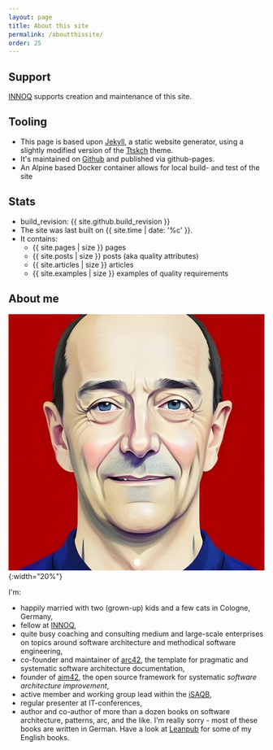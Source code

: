 ```yaml
---
layout: page
title: About this site
permalink: /aboutthissite/
order: 25
---
```


## Support

[INNOQ](https://innoq.com) <span style="color: #ff9c66;"><i class="fa-solid fa-heart fa-beat" style="--fa-beat-scale: 1.2;"></i></span> supports creation and maintenance of this site.


## Tooling

* This page is based upon [Jekyll](https://jekyllrb.com), a static website generator, using a slightly modified version of the [Ttskch](https://github.com/ttskch/jekyll-ttskch-theme) theme.
* It's maintained on [Github](https://github.com/arc42/quality.arc42.org-site/) and published via github-pages.
* An Alpine based Docker container allows for local build- and test of the site 

## Stats

* build_revision: {{ site.github.build_revision }}
* The site was last built on {{ site.time | date: '%c' }}. 
* It contains:
   -  {{ site.pages | size }} pages 
    -  {{ site.posts | size }} posts (aka quality attributes)
    - {{ site.articles | size }} articles
    - {{ site.examples | size }} examples of quality requirements


## About me

![Gernot, avatar](/images/ai-profile-gs-256px.webp){:width="20%"}

I'm:

* happily married with two (grown-up) kids and a few cats in Cologne, Germany,
* fellow at [INNOQ](https://www.innoq.com),
* quite busy coaching and consulting medium and large-scale enterprises on topics around software architecture and methodical software engineering,
* co-founder and maintainer of <a href="https://www.arc42.de">arc42</a>, the template for pragmatic and systematic software architecture documentation,
* founder of <a href="https://www.aim42.org">aim42</a>, the open source framework for systematic _software architecture improvement_,
* active member and working group lead within the <a href="https://www.isaqb.org">iSAQB</a>,
* regular presenter at IT-conferences,
* author and co-author of more than a dozen books on software architecture, patterns, arc, and the like. I'm really sorry - most of these books are written in German. Have a look at <a href="https://www.leanpub.com">Leanpub</a> for some of my English books.

